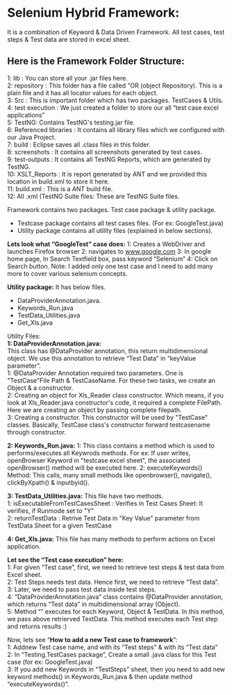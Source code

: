 Selenium Hybrid Framework: 
=================
It is a combination of Keyword & Data Driven Framework. All test cases, test steps & Test data are stored in excel sheet. 

Here is the Framework Folder Structure: 
----------------------------------------  
1: lib : You can store all your .jar files here.  
2: repository : This folder has a file called “OR (object Repository). This is a plain file and it has all locator values for each object.  
3: Src : This is important folder which has two packages. TestCases & Utils.   
4: test execution : We just created a folder to store our all “test case excel applications”  
5: TestNG: Contains TestNG's testing.jar file.  
6: Referenced libraries : It contains all library files which we configured with our Java Project.  
7: build : Eclipse saves all .class files in this folder.  
8: screenshots : It contains all screenshots generated by test cases.  
9: test-outputs : It contains all TestNG Reports, which are generated by TestNG.  
10: XSLT_Reports : It is report generated by ANT and we provided this location in build.xml to store it here.  
11: build.xml : This is a ANT build file.  
12: All .xml (TestNG Suite files: These are TestNG Suite files.

Framework contains two packages. Test case package & utility package.
- Testcase package contains all test cases files. (For ex: GoogleTest.java)
- Utility package contains all utility files (explained in below sections). 

**Lets look what “GoogleTest” case does:**
1: Creates a WebDriver and launches Firefox browser
2: navigates to www.google.com 
3: In google home page, In Search Textfield box, pass keyword “Selenium”
4: Click on Search button.
Note: I added only one test case and I need to add many more to cover various selenium concepts.

**Utility package:** It has below files.  
- DataProviderAnnotation.java.   
- Keywords_Run.java  
- TestData_Utilities.java  
- Get_Xls.java

Utility Files:  
**1: DataProviderAnnotation.java:**   
This class has @DataProvider annotation,  this return multidimensional object. We use this annotation to retrieve “Test Data” in “keyValue parameter”.   
1: @DataProvider Annotation required two parameters. One is "TestCase"File Path & TestCaseName. For these two tasks, we create an Object & a constructor.    
2: Creating an object for Xls_Reader class constructor. Which means, if you look at Xls_Reader.java constructor's code, it required a complete FilePath. Here we are creating an object by passing complete filepath.  
3: Creating a constructor. This constructor will be used by "TestCase" classes. Basically, TestCase class's constructor forward testcasename through constructor.
 
**2: Keywords_Run.java:**
1: This class contains a method which is used to performs/executes all Keywrods methods. 
For ex: If user writes, openBrowser Keyword in "testcase excel sheet", the associated openBrowser() method will be executed here.
2: executeKeywords() Method: This calls, many small methods like openbrowser(), navigate(), clickByXpath() & inputbyid(). 


**3: TestData_Utilities.java:** This file have two methods.  
1: isExecutableFromTestCasesSheet : Verifies in Test Cases Sheet: It verifies, if Runmode set to "Y"  
2: returnTestData : Retrive Test Data in "Key Value" parameter from TestData Sheet for a given TestCase  

**4: Get_Xls.java:** This file has many methods to perform actions on Excel application.

**Let see the “Test case execution” here:**   
1: For given “Test case”, first, we need to retrieve  test steps & test data from Excel sheet.  
2: Test Steps needs test data. Hence first, we need to retrieve “Test data”.  
3: Later, we need to pass test data inside test steps.   
4: “DataProviderAnnotation.java” class contains @DataProvider annotation, which returns “Test data” in multidimensional array (Object).   
5: Method “” executes for each Keyword, Object & TestData. In this method, we pass above retrierved TestData. This method executes each Test step and returns results :)

Now, lets see “**How to add a new Test case to framework**”:  
1: Addnew Test case name, and with its  “Test steps” & with its “Test data”  
2: In “Testing.TestCases package”,  Create a small .java class for this Test case (for ex: GoogleTest.java)  
3: If you add new Keywords in “TestSteps” sheet, then you need to add new keyword methods() in Keywords_Run.java & then update method “executeKeywords()”.

